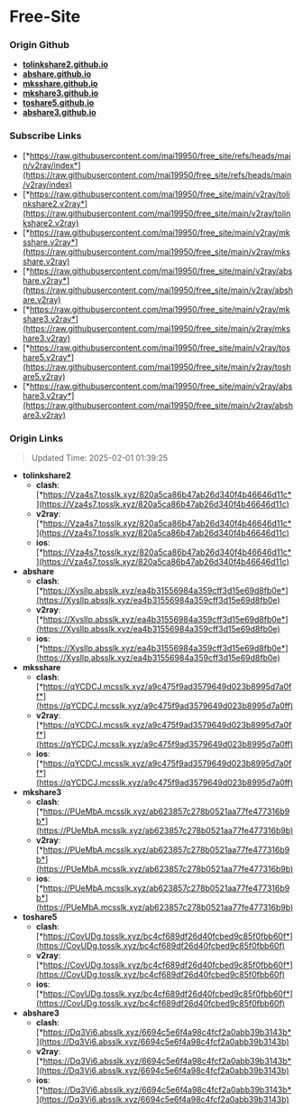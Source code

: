 # Free-Site

### Origin Github

- [**tolinkshare2.github.io**](https://github.com/tolinkshare2/tolinkshare2.github.io)
- [**abshare.github.io**](https://github.com/abshare/abshare.github.io)
- [**mksshare.github.io**](https://github.com/mksshare/mksshare.github.io)
- [**mkshare3.github.io**](https://github.com/mkshare3/mkshare3.github.io)
- [**toshare5.github.io**](https://github.com/toshare5/toshare5.github.io)
- [**abshare3.github.io**](https://github.com/abshare3/abshare3.github.io)

### Subscribe Links

- [*https://raw.githubusercontent.com/mai19950/free_site/refs/heads/main/v2ray/index*](https://raw.githubusercontent.com/mai19950/free_site/refs/heads/main/v2ray/index)
- [*https://raw.githubusercontent.com/mai19950/free_site/main/v2ray/tolinkshare2.v2ray*](https://raw.githubusercontent.com/mai19950/free_site/main/v2ray/tolinkshare2.v2ray)
- [*https://raw.githubusercontent.com/mai19950/free_site/main/v2ray/mksshare.v2ray*](https://raw.githubusercontent.com/mai19950/free_site/main/v2ray/mksshare.v2ray)
- [*https://raw.githubusercontent.com/mai19950/free_site/main/v2ray/abshare.v2ray*](https://raw.githubusercontent.com/mai19950/free_site/main/v2ray/abshare.v2ray)
- [*https://raw.githubusercontent.com/mai19950/free_site/main/v2ray/mkshare3.v2ray*](https://raw.githubusercontent.com/mai19950/free_site/main/v2ray/mkshare3.v2ray)
- [*https://raw.githubusercontent.com/mai19950/free_site/main/v2ray/toshare5.v2ray*](https://raw.githubusercontent.com/mai19950/free_site/main/v2ray/toshare5.v2ray)
- [*https://raw.githubusercontent.com/mai19950/free_site/main/v2ray/abshare3.v2ray*](https://raw.githubusercontent.com/mai19950/free_site/main/v2ray/abshare3.v2ray)

### Origin Links

> Updated Time: 2025-02-01 01:39:25

- **tolinkshare2**
  - **clash**: [*https://Vza4s7.tosslk.xyz/820a5ca86b47ab26d340f4b46646d11c*](https://Vza4s7.tosslk.xyz/820a5ca86b47ab26d340f4b46646d11c)
  - **v2ray**: [*https://Vza4s7.tosslk.xyz/820a5ca86b47ab26d340f4b46646d11c*](https://Vza4s7.tosslk.xyz/820a5ca86b47ab26d340f4b46646d11c)
  - **ios**: [*https://Vza4s7.tosslk.xyz/820a5ca86b47ab26d340f4b46646d11c*](https://Vza4s7.tosslk.xyz/820a5ca86b47ab26d340f4b46646d11c)
- **abshare**
  - **clash**: [*https://XysIlp.absslk.xyz/ea4b31556984a359cff3d15e69d8fb0e*](https://XysIlp.absslk.xyz/ea4b31556984a359cff3d15e69d8fb0e)
  - **v2ray**: [*https://XysIlp.absslk.xyz/ea4b31556984a359cff3d15e69d8fb0e*](https://XysIlp.absslk.xyz/ea4b31556984a359cff3d15e69d8fb0e)
  - **ios**: [*https://XysIlp.absslk.xyz/ea4b31556984a359cff3d15e69d8fb0e*](https://XysIlp.absslk.xyz/ea4b31556984a359cff3d15e69d8fb0e)
- **mksshare**
  - **clash**: [*https://qYCDCJ.mcsslk.xyz/a9c475f9ad3579649d023b8995d7a0ff*](https://qYCDCJ.mcsslk.xyz/a9c475f9ad3579649d023b8995d7a0ff)
  - **v2ray**: [*https://qYCDCJ.mcsslk.xyz/a9c475f9ad3579649d023b8995d7a0ff*](https://qYCDCJ.mcsslk.xyz/a9c475f9ad3579649d023b8995d7a0ff)
  - **ios**: [*https://qYCDCJ.mcsslk.xyz/a9c475f9ad3579649d023b8995d7a0ff*](https://qYCDCJ.mcsslk.xyz/a9c475f9ad3579649d023b8995d7a0ff)
- **mkshare3**
  - **clash**: [*https://PUeMbA.mcsslk.xyz/ab623857c278b0521aa77fe477316b9b*](https://PUeMbA.mcsslk.xyz/ab623857c278b0521aa77fe477316b9b)
  - **v2ray**: [*https://PUeMbA.mcsslk.xyz/ab623857c278b0521aa77fe477316b9b*](https://PUeMbA.mcsslk.xyz/ab623857c278b0521aa77fe477316b9b)
  - **ios**: [*https://PUeMbA.mcsslk.xyz/ab623857c278b0521aa77fe477316b9b*](https://PUeMbA.mcsslk.xyz/ab623857c278b0521aa77fe477316b9b)
- **toshare5**
  - **clash**: [*https://CovUDg.tosslk.xyz/bc4cf689df26d40fcbed9c85f0fbb60f*](https://CovUDg.tosslk.xyz/bc4cf689df26d40fcbed9c85f0fbb60f)
  - **v2ray**: [*https://CovUDg.tosslk.xyz/bc4cf689df26d40fcbed9c85f0fbb60f*](https://CovUDg.tosslk.xyz/bc4cf689df26d40fcbed9c85f0fbb60f)
  - **ios**: [*https://CovUDg.tosslk.xyz/bc4cf689df26d40fcbed9c85f0fbb60f*](https://CovUDg.tosslk.xyz/bc4cf689df26d40fcbed9c85f0fbb60f)
- **abshare3**
  - **clash**: [*https://Dq3Vi6.absslk.xyz/6694c5e6f4a98c4fcf2a0abb39b3143b*](https://Dq3Vi6.absslk.xyz/6694c5e6f4a98c4fcf2a0abb39b3143b)
  - **v2ray**: [*https://Dq3Vi6.absslk.xyz/6694c5e6f4a98c4fcf2a0abb39b3143b*](https://Dq3Vi6.absslk.xyz/6694c5e6f4a98c4fcf2a0abb39b3143b)
  - **ios**: [*https://Dq3Vi6.absslk.xyz/6694c5e6f4a98c4fcf2a0abb39b3143b*](https://Dq3Vi6.absslk.xyz/6694c5e6f4a98c4fcf2a0abb39b3143b)
